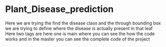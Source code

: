 # Plant_Disease_prediction
Here we are trying the find the disease class and the through bounding box we are trying to define where the disease is actually present in that leaf
Here two tags are here one is main where you can see the how the code works and in the master you can see the complete code of the project
